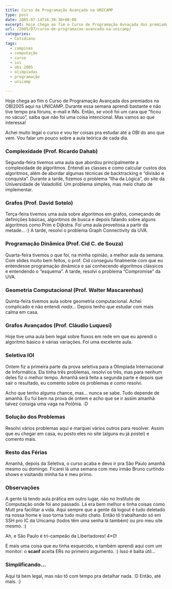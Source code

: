 ```yaml
---
title: Curso de Programação Avançada na UNICAMP
type: post
date: 2005-07-14T16:39:30+00:00
excerpt: Hoje chega ao fim o Curso de Programação Avnaçada dos premiados na OBI2005 aqui na UNICAMP, em Campinas-SP. Durante essa semana, aprendi bastante mas não tive tempo para fóruns, e-mail e IMs. Se você foi um dos caras que "ficou no vácuo", saiba que não tive a intenção... Mas vamos ao que interessa!
url: /2005/07/curso-de-programacao-avancada-na-unicamp/
categories:
  - Cotidiano
tags:
  - campinas
  - computação
  - curso
  - ioi
  - obi 2005
  - olimpíadas
  - programação
  - unicamp

---
```

Hoje chega ao fim o Curso de Programação Avançada dos premiados na OBI2005 aqui na UNICAMP. Durante essa semana aprendi bastante e não tive tempo pra fóruns, e-mail e IMs. Então, se você foi um cara que “ficou no vácuo”, saiba que não foi uma coisa intencional. Mas vamos ao que interessa!

Achei muito legal o curso e vou ter coisas pra estudar até a OBI do ano que vem. Vou falar um pouco sobre a aula teórica de cada dia.

### Complexidade (Prof. Ricardo Dahab)

Segunda-feira tivemos uma aula que abordou principalmente a complexidade de algoritmos. Entendi as classes e como calcular custos dos algoritmos, além de abordar algumas técnicas de backtracking e “divisão e conquista”. Durante a tarde, fizemos o problema “Ilha da Lógica”, do site da Universidade de Valadollid. Um problema simples, mas meio chato de implementar.

### Grafos (Prof. David Sotelo)

Terça-feira tivemos uma aula sobre algoritmos em grafos, começando de definições básicas, algoritmos de busca e depois falando sobre alguns algoritmos como Prim e Dijkstra. Foi uma aula proveitosa a partir da metade… :) A tarde, resolvi o problema Graph Connectivity da UVA.

### Programação Dinâmica (Prof. Cid C. de Souza)

Quarta-feira tivemos o que foi, na minha opinião, a melhor aula da semana. Com slides muito bem feitos, o prof. Cid conseguiu finalmente com que eu entendesse programação dinâmica e saí conhecendo algoritmos clássicos e entendendo o “esquema”. A tarde, resolvi o problema “Compromise” da UVA.

### Geometria Computacional (Prof. Walter Mascarenhas)

Quinta-feira tivemos aula sobre geometria computacional. Achei complicado e não entendi _nada_… Depois tenho que estudar com mais calma em casa.

### Grafos Avançados (Prof. Cláudio Luquesi)

Hoje tive uma aula bem legal sobre fluxos em rede em que eu aprendi o algoritmo básico e várias variações. Foi uma excelente aula.

### Seletiva IOI

Ontem fiz a primeira parte da prova seletiva para a Olimpíada Internacional de Informática. Ela tinha três problemas, resolvi os três, mas para nenhum deles fiz o melhor tempo. Amanhã será feita a segunda parte e depois que sair o resultado, eu comento sobre os problemas e como resolvi.

Acho que tenho alguma chance, mas… nunca se sabe. Tudo depende de amanhã. Eu fui bem na prova de ontem e acho que se ir assim amanhã talvez consiga uma vaga na Polônia. :D

### Solução dos Problemas

Resolvi vários problemas aqui e marquei vários outros para resolver. Assim que eu chegar em casa, eu posto eles no site (alguns eu já postei) e comento mais.

### Resto das Férias

Amanhã, depois da Seletiva, o curso acaba e devo ir pra São Paulo amanhã mesmo ou domingo. Ficarei lá uma semana com meu irmão Bruno curtindo shows e visitando minha tia e meu primo.

### Observações

A gente tá tendo aula prática em outro lugar, não no Instituto de Computação onde foi ano passado. Lá era bem melhor e tinha coisas como Mutt pra facilitar a vida. Aqui sempre que a gente dá logout é tudo deletado na nossa home e isso torna tudo muito chato. Então tô trabalhando só em SSH pro IC da Unicamp (todos têm uma senha lá também) ou pro meu site mesmo. :)

Ah, e São Paulo é tri-campeão da Libertadores! 4×0!

E mais uma coisa que eu tinha esquecido, e também aprendi aqui com um monitor: o **scanf** aceita ERs no primeiro argumento. :) Isso é baita útil…

### Simplificando…

Aqui tá bem legal, mas não tô com tempo pra detalhar nada. :D Então, até mais. :)
